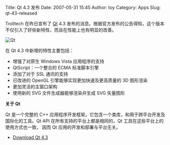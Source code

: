 Title: Qt 4.3 发布
Date: 2007-05-31 15:45
Author: toy
Category: Apps
Slug: qt-43-released

Trolltech 在昨日宣布了 [Qt](http://linuxtoy.org/tag/qt) 4.3
发布的消息。根据官方发布的公告得知，这个版本不仅引入了好些新特性，而且在性能上也有明显的改善。

![Qt](http://i.linuxtoy.org/i/logo/qt.png)

在 Qt 4.3 中新增的特性主要包括：

-   增强了对原生 Windows Vista 应用程序的支持
-   QtScript：一个整合的 ECMA 标准脚本引擎
-   添加了对于 SSL 通讯的支持
-   已改进的 OpenGL 引擎能够实现更加快速及更高质量的 3D 图形渲染
-   更加灵活的主窗口架构
-   使用新的 SVG 文件生成器能够渲染并生成 SVG 矢量图形

**关于 Qt**

Qt 是一个完整的 C++
应用程序开发框架。它包含一个类库，和用于跨平台开发及国际化的工具。Qt API
在所有支持的平台上都是相同的，Qt 工具在这些平台上的使用方式也一致， 因而
Qt 应用的开发和部署与平台无关。

- [Download Qt 4.3](http://trolltech.com/developer/downloads/qt/x11)
